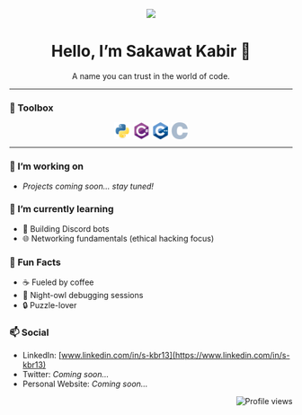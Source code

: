 <p align="center">
  <img src="https://media2.giphy.com/media/HLB0nLA36GCCo6JuB5/giphy.gif" width="200"/>
</p>

<h1 align="center">Hello, I’m Sakawat Kabir 👾</h1>
<p align="center">A name you can trust in the world of code.</p>

---

### 🧰 Toolbox

<p align="center">
  <img align="center" alt="Python"height="30" src="https://raw.githubusercontent.com/devicons/devicon/master/icons/python/python-original.svg" />
  <img align="center" alt="C#"    height="30" src="https://raw.githubusercontent.com/devicons/devicon/master/icons/csharp/csharp-original.svg" />
  <img align="center" alt="C++"   height="30" src="https://raw.githubusercontent.com/devicons/devicon/master/icons/cplusplus/cplusplus-original.svg" />
  <img align="center" alt="C"     height="30" src="https://raw.githubusercontent.com/devicons/devicon/master/icons/c/c-original.svg" />
</p>

---

### 🔭 I’m working on
- _Projects coming soon… stay tuned!_  

### 🌱 I’m currently learning
- 🤖 Building Discord bots  
- 🌐 Networking fundamentals (ethical hacking focus)  

### 🎉 Fun Facts
- ☕ Fueled by coffee  
- 🦉 Night-owl debugging sessions  
- 🔒 Puzzle-lover 

### 📫 Social
- LinkedIn: [www.linkedin.com/in/s-kbr13](https://www.linkedin.com/in/s-kbr13)  
- Twitter: _Coming soon…_  
- Personal Website: _Coming soon…_  

<p align="right">
  <img src="https://komarev.com/ghpvc/?username=sakawatkabir13" alt="Profile views"/>
</p>
